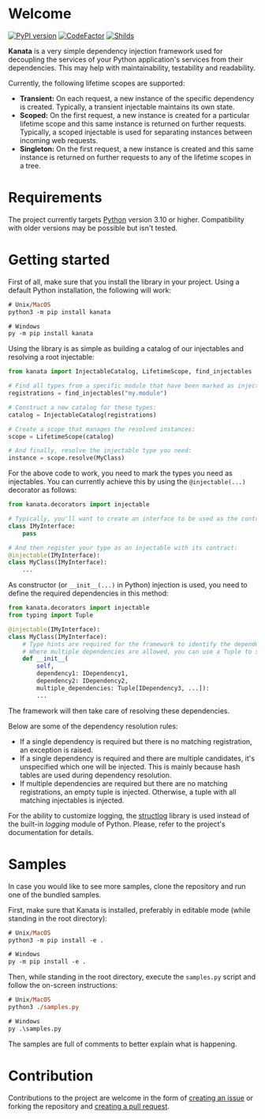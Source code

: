 # Welcome

[![PyPI version](https://badge.fury.io/py/kanata.svg)](https://badge.fury.io/py/kanata)
[![CodeFactor](https://www.codefactor.io/repository/github/rexor12/kanata/badge/main)](https://www.codefactor.io/repository/github/rexor12/kanata/overview/main)
[![Shilds](https://img.shields.io/github/license/rexor12/kanata)](https://img.shields.io/github/license/rexor12/kanata)

**Kanata** is a very simple dependency injection framework used for decoupling the services of your Python application's services from their dependencies. This may help with maintainability, testability and readability.

Currently, the following lifetime scopes are supported:
* **Transient:** On each request, a new instance of the specific dependency is created. Typically, a transient injectable maintains its own state.
* **Scoped:** On the first request, a new instance is created for a particular lifetime scope and this same instance is returned on further requests. Typically, a scoped injectable is used for separating instances between incoming web requests.
* **Singleton:** On the first request, a new instance is created and this same instance is returned on further requests to any of the lifetime scopes in a tree.

# Requirements

The project currently targets [Python](https://www.python.org/) version 3.10 or higher. Compatibility with older versions may be possible but isn't tested.

# Getting started

First of all, make sure that you install the library in your project. Using a default Python installation, the following will work:

```ps
# Unix/MacOS
python3 -m pip install kanata

# Windows
py -m pip install kanata
```

Using the library is as simple as building a catalog of our injectables and resolving a root injectable:

```py
from kanata import InjectableCatalog, LifetimeScope, find_injectables

# Find all types from a specific module that have been marked as injectables:
registrations = find_injectables("my.module")

# Construct a new catalog for these types:
catalog = InjectableCatalog(registrations)

# Create a scope that manages the resolved instances:
scope = LifetimeScope(catalog)

# And finally, resolve the injectable type you need:
instance = scope.resolve(MyClass)
```

For the above code to work, you need to mark the types you need as injectables. You can currently achieve this by using the `@injectable(...)` decorator as follows:

```py
from kanata.decorators import injectable

# Typically, you'll want to create an interface to be used as the contract:
class IMyInterface:
    pass

# And then register your type as an injectable with its contract:
@injectable(IMyInterface):
class MyClass(IMyInterface):
    ...
```

As constructor (or `__init__(...)` in Python) injection is used, you need to define the required dependencies in this method:

```py
from kanata.decorators import injectable
from typing import Tuple

@injectable(IMyInterface):
class MyClass(IMyInterface):
    # Type hints are required for the framework to identify the dependencies.
    # Where multiple dependencies are allowed, you can use a Tuple to specify it.
    def __init__(
        self,
        dependency1: IDependency1,
        dependency2: IDependency2,
        multiple_dependencies: Tuple[IDependency3, ...]):
        ...
```

The framework will then take care of resolving these dependencies.

Below are some of the dependency resolution rules:
* If a single dependency is required but there is no matching registration, an exception is raised.
* If a single dependency is required and there are multiple candidates, it's unspecified which one will be injected. This is mainly because hash tables are used during dependency resolution.
* If multiple dependencies are required but there are no matching registrations, an empty tuple is injected. Otherwise, a tuple with all matching injectables is injected.

For the ability to customize logging, the [structlog](https://github.com/hynek/structlog) library is used instead of the built-in *logging* module of Python. Please, refer to the project's documentation for details.

# Samples

In case you would like to see more samples, clone the repository and run one of the bundled samples.

First, make sure that Kanata is installed, preferably in editable mode (while standing in the root directory):

```ps
# Unix/MacOS
python3 -m pip install -e .

# Windows
py -m pip install -e .
```

Then, while standing in the root directory, execute the `samples.py` script and follow the on-screen instructions:

```ps
# Unix/MacOS
python3 ./samples.py

# Windows
py .\samples.py
```

The samples are full of comments to better explain what is happening.

# Contribution

Contributions to the project are welcome in the form of [creating an issue](https://github.com/rexor12/kanata/issues) or forking the repository and [creating a pull request](https://github.com/rexor12/kanata/pulls).